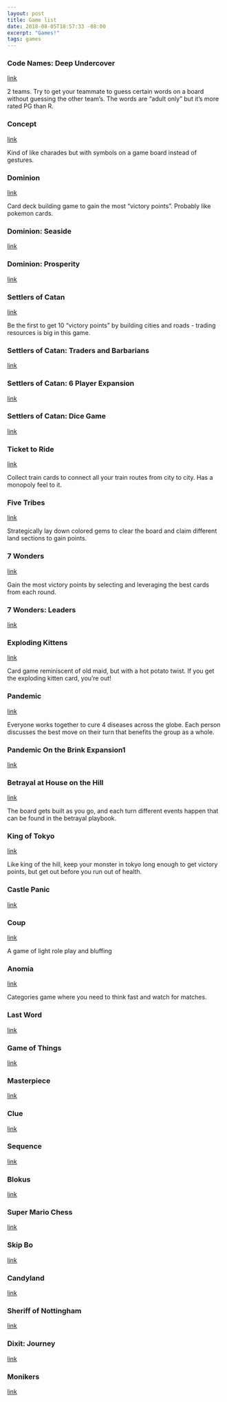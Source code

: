 ```yaml
---
layout: post
title: Game list
date: 2018-08-05T18:57:33 -08:00
excerpt: "Games!"
tags: games
---
```


### Code Names: Deep Undercover

[link](https://boardgamegeek.com/boardgame/205158)

2 teams. Try to get your teammate to guess certain words on a board without guessing the other team’s. The words are “adult only” but it’s more rated PG than R.


### Concept

[link](https://boardgamegeek.com/boardgame/36218)

Kind of like charades but with symbols on a game board instead of gestures.


### Dominion

[link](https://boardgamegeek.com/boardgame/36218)

Card deck building game to gain the most “victory points”. Probably like pokemon cards.


### Dominion: Seaside

[link](https://boardgamegeek.com/boardgame/51811)


### Dominion: Prosperity

[link](https://boardgamegeek.com/boardgame/66690)


### Settlers of Catan

[link](https://boardgamegeek.com/boardgame/147240)

Be the first to get 10 “victory points” by building cities and roads - trading resources is big in this game.


### Settlers of Catan: Traders and Barbarians

[link](https://boardgamegeek.com/boardgame/27760)


### Settlers of Catan: 6 Player Expansion

[link](https://boardgamegeek.com/boardgame/2807)


### Settlers of Catan: Dice Game

[link](https://boardgamegeek.com/boardgame/27710)


### Ticket to Ride

[link](https://boardgamegeek.com/boardgame/9209)

Collect train cards to connect all your train routes from city to city. Has a monopoly feel to it.


### Five Tribes

[link](https://boardgamegeek.com/boardgame/157354)

Strategically lay down colored gems to clear the board and claim different land sections to gain points.


### 7 Wonders

[link](https://boardgamegeek.com/boardgame/68448)

Gain the most victory points by selecting and leveraging the best cards from each round.


### 7 Wonders: Leaders

[link](https://boardgamegeek.com/boardgame/92539)


### Exploding Kittens

[link](https://boardgamegeek.com/boardgame/172225)

Card game reminiscent of old maid, but with a hot potato twist. If you get the exploding kitten card, you’re out!


### Pandemic

[link](https://boardgamegeek.com/boardgame/30549)

Everyone works together to cure 4 diseases across the globe. Each person discusses the best move on their turn that benefits the group as a whole.


### Pandemic On the Brink Expansion1

[link](https://boardgamegeek.com/boardgame/40849)


### Betrayal at House on the Hill

[link](https://boardgamegeek.com/boardgame/10547)

The board gets built as you go, and each turn different events happen that can be found in the betrayal playbook.


### King of Tokyo

[link](https://boardgamegeek.com/boardgame/70323)

Like king of the hill, keep your monster in tokyo long enough to get victory points, but get out before you run out of health.


### Castle Panic

[link](https://boardgamegeek.com/boardgame/43443)


### Coup

[link](https://boardgamegeek.com/boardgame/131357)

A game of light role play and bluffing


### Anomia

[link](https://boardgamegeek.com/boardgame/67877)

Categories game where you need to think fast and watch for matches.


### Last Word

[link](https://boardgamegeek.com/boardgame/17709)


### Game of Things

[link](https://boardgamegeek.com/boardgame/10934)


### Masterpiece

[link](https://boardgamegeek.com/boardgame/1501)


### Clue

[link](https://boardgamegeek.com/boardgame/1294)


### Sequence

[link](https://boardgamegeek.com/boardgame/2375)


### Blokus

[link](https://boardgamegeek.com/boardgame/2453)


### Super Mario Chess

[link](https://boardgamegeek.com/boardgame/171)


### Skip Bo

[link](https://boardgamegeek.com/boardgame/1269)


### Candyland

[link](https://boardgamegeek.com/boardgame/5048)


### Sheriff of Nottingham

[link](https://boardgamegeek.com/boardgame/157969)


### Dixit: Journey

[link](https://boardgamegeek.com/boardgame/121288)


### Monikers

[link](https://boardgamegeek.com/boardgame/156546)
